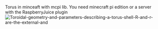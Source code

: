Torus in minceaft with mcpi lib.
You need minecraft pi edition or a server with the RaspberryJuice plugin 
![Toroidal-geometry-and-parameters-describing-a-torus-shell-R-and-r-are-the-external-and](https://user-images.githubusercontent.com/65507003/146224829-f7ddc454-0e87-41e9-880a-d9b5fe9e6fc2.png)
